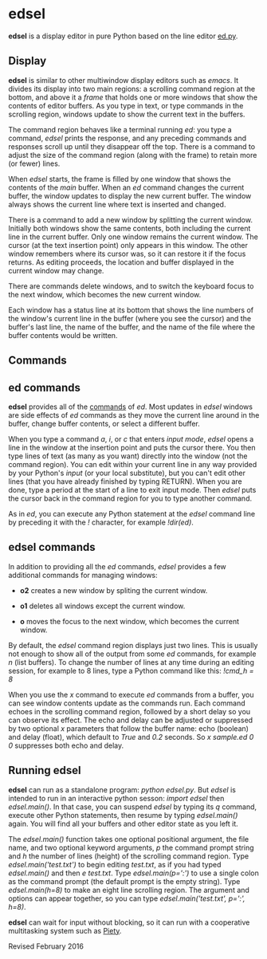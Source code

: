 
edsel
===

**edsel** is a display editor in pure Python based on the line editor
  [ed.py](ed.md).

## Display ##

**edsel** is similar to other multiwindow display editors such as
*emacs*.  It divides its display into two main regions: a scrolling
command region at the bottom, and above it a *frame* that holds one
or more windows that show the contents of editor buffers.  As you
type in text, or type commands in the scrolling region, windows
update to show the current text in the buffers.

The command region behaves like a terminal running *ed*: you type a
command, *edsel* prints the response, and any preceding commands and
responses scroll up until they disappear off the top.  There is a
command to adjust the size of the command region (along with the
frame) to retain more (or fewer) lines.

When *edsel* starts, the frame is filled by one window that shows the
contents of the *main* buffer.  When an *ed* command changes the current
buffer, the window updates to display the new current buffer.  The window
always shows the current line where text is inserted and changed.

There is a command to add a new window by splitting the current
window.  Initially both windows show the same contents, both including
the current line in the current buffer.  Only one window remains the
current window.  The cursor (at the text insertion point) only appears
in this window.  The other window remembers where its cursor was, so
it can restore it if the focus returns.  As editing proceeds, the
location and buffer displayed in the current window may change.

There are commands delete windows, and to switch the keyboard focus to
the next window, which becomes the new current window.

Each window has a status line at its bottom that shows the line
numbers of the window's current line in the buffer (where you see the
cursor) and the buffer's last line, the name of the buffer, and the
name of the file where the buffer contents would be written.

## Commands ##

## ed commands ##

**edsel** provides all of the [commands](ed.txt) of *ed*.  Most
updates in *edsel* windows are side effects of *ed* commands as they
move the current line around in the buffer, change buffer contents, or
select a different buffer.

When you type a command *a*, *i*, or *c* that enters *input mode*,
*edsel* opens a line in the window at the insertion point and puts the
cursor there.  You then type lines of text (as many as you want)
directly into the window (not the command region).  You can edit
within your current line in any way provided by your Python's
*input* (or your local substitute), but you can't edit other lines
(that you have already finished by typing RETURN).  When you are done,
type a period at the start of a line to exit input mode.  Then *edsel*
puts the cursor back in the command region for you to type another
command.

As in *ed*, you can execute any Python statement at the *edsel*
command line by preceding it with the *!* character, for example
*!dir(ed)*.

## edsel commands ##

In addition to providing all the *ed* commands, *edsel* provides a
few additional commands for managing windows:

- **o2** creates a new window by spliting the current window. 

- **o1** deletes all windows except the current window. 

- **o** moves the focus to the next window, which becomes the current window.

By default, the *edsel* command region displays just two lines.  This
is usually not enough to show all of the output from some *ed*
commands, for example *n* (list buffers).  To change the number of
lines at any time during an editing session, for example to 8 lines,
type a Python command like this: *!cmd_h = 8*

When you use the *x* command to execute *ed* commands from a buffer,
you can see window contents update as the commands run.  Each command
echoes in the scrolling command region, followed by a short delay so
you can observe its effect.  The echo and delay can be adjusted or
suppressed by two optional *x* parameters that follow the buffer name:
echo (boolean) and delay (float), which default to *True* and *0.2*
seconds.  So *x sample.ed 0 0* suppresses both echo and delay.

## Running edsel ##

**edsel** can run as a standalone program: *python edsel.py*.  But *edsel*
is intended to run in an interactive python sesson: *import edsel* then
*edsel.main()*.  In that case, you can suspend *edsel* by typing its *q*
command, execute other Python statements, then resume by typing
*edsel.main()* again.  You will find all your buffers and other editor
state as you left it.

The *edsel.main()* function takes one optional positional argument, the
file name, and two optional keyword arguments, *p* the command prompt
string and *h* the number of lines (height) of the scrolling command
region.  Type *edsel.main('test.txt')* to begin editing *test.txt*, as if
you had typed *edsel.main()* and then *e test.txt*.  Type
*edsel.main(p=':')* to use a single colon as the command prompt (the
default prompt is the empty string).  Type *edsel.main(h=8)* to make an eight line
scrolling region.  The argument and options can
appear together, so you can type *edsel.main('test.txt', p=':', h=8)*.

**edsel** can wait for input without blocking, so it can run with a
cooperative multitasking system such as [Piety](../piety/README.md).

Revised February 2016

